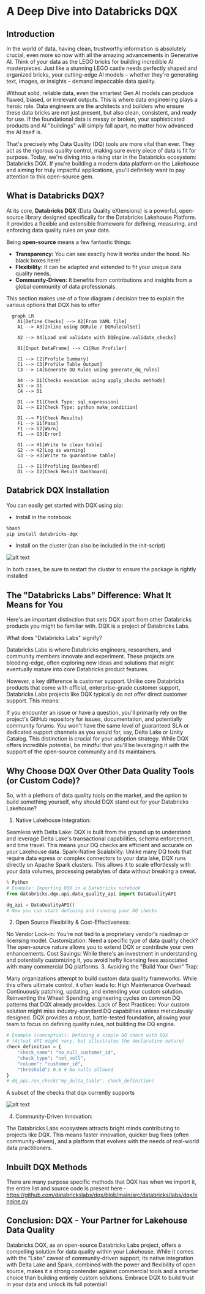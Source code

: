 # A Deep Dive into Databricks DQX

## Introduction

In the world   of data, having clean, trustworthy information is absolutely crucial, even more so now with all the amazing advancements in Generative AI. Think of your data as the LEGO bricks for building incredible AI masterpieces. Just like a stunning LEGO castle needs perfectly shaped and organized bricks, your cutting-edge AI models – whether they're generating text, images, or insights – demand impeccable data quality.

Without solid, reliable data, even the smartest Gen AI models can produce flawed, biased, or irrelevant outputs. This is where data engineering plays a heroic role. Data engineers are the architects and builders who ensure these data bricks are not just present, but also clean, consistent, and ready for use. If the foundational data is messy or broken, your sophisticated products and AI "buildings" will simply fall apart, no matter how advanced the AI itself is.

That's precisely why Data Quality (DQ) tools are more vital than ever. They act as the rigorous quality control, making sure every piece of data is fit for purpose. Today, we're diving into a rising star in the Databricks ecosystem: Databricks DQX. If you're building a modern data platform on the Lakehouse and aiming for truly impactful applications, you'll definitely want to pay attention to this open-source gem.



## What is Databricks DQX? 
 
At its core, **Databricks DQX** (Data Quality eXtensions) is a powerful, open-source library designed specifically for the Databricks Lakehouse Platform. It provides a flexible and extensible framework for defining, measuring, and enforcing data quality rules on your data.

Being **open-source** means a few fantastic things:

* **Transparency:** You can see exactly how it works under the hood. No black boxes here!
* **Flexibility:** It can be adapted and extended to fit your unique data quality needs.
* **Community-Driven:** It benefits from contributions and insights from a global community of data professionals.

This section makes use of a flow diagram / decision tree to explain the various options that DQX has to offer

```mermaid
  graph LR
    A1[Define Checks] --> A2[From YAML file]
    A1 --> A3[Inline using DQRule / DQRuleColSet]

    A2 --> A4[Load and validate with DQEngine.validate_checks]
 
    B1[Input DataFrame] --> C1[Run Profiler]
 
    C1 --> C2[Profile Summary]
    C1 --> C3[Profile Table Output]
    C3 --> C4[Generate DQ Rules using generate_dq_rules]
  
    A4 --> D1[Checks execution using apply_checks methods]
    A3 --> D1
    C4 --> D1
 
    D1 --> E1[Check Type: sql_expression]
    D1 --> E2[Check Type: python make_condition]
 
    D1 --> F1{Check Results}
    F1 --> G1[Pass]
    F1 --> G2[Warn]
    F1 --> G3[Error]
 
    G1 --> H1[Write to clean table]
    G2 --> H2[Log as warning]
    G3 --> H3[Write to quarantine table]
 
    C1 --> I1[Profiling Dashboard]
    D1 --> I2[Check Result Dashboard]
```

## Databrick DQX Installation
You can easily get started with DQX using pip:
- Install in the notebook
```bash
%bash
pip install databricks-dqx
```
- Install on the cluster (can also be included in the init-script)

![alt text](/images/dqx_install.png)

In both cases, be sure to restart the cluster to ensure the package is rightly installed

## The "Databricks Labs" Difference: What It Means for You
Here's an important distinction that sets DQX apart from other Databricks products you might be familiar with. DQX is a project of Databricks Labs.

What does "Databricks Labs" signify?

Databricks Labs is where Databricks engineers, researchers, and community members innovate and experiment. These projects are bleeding-edge, often exploring new ideas and solutions that might eventually mature into core Databricks product features.

However, a key difference is customer support. Unlike core Databricks products that come with official, enterprise-grade customer support, Databricks Labs projects like DQX typically do not offer direct customer support. This means:

If you encounter an issue or have a question, you'll primarily rely on the project's GitHub repository for issues, documentation, and potentially community forums.
You won't have the same level of guaranteed SLA or dedicated support channels as you would for, say, Delta Lake or Unity Catalog.
This distinction is crucial for your adoption strategy. While DQX offers incredible potential, be mindful that you'll be leveraging it with the support of the open-source community and its maintainers.

## Why Choose DQX Over Other Data Quality Tools (or Custom Code)?
So, with a plethora of data quality tools on the market, and the option to build something yourself, why should DQX stand out for your Databricks Lakehouse?

1. Native Lakehouse Integration:

Seamless with Delta Lake: DQX is built from the ground up to understand and leverage Delta Lake's transactional capabilities, schema enforcement, and time travel. This means your DQ checks are efficient and accurate on your Lakehouse data.
Spark-Native Scalability: Unlike many DQ tools that require data egress or complex connectors to your data lake, DQX runs directly on Apache Spark clusters. This allows it to scale effortlessly with your data volumes, processing petabytes of data without breaking a sweat.

```python
% Python
# Example: Importing DQX in a Databricks notebook
from databricks.dqx.api.data_quality_api import DataQualityAPI

dq_api = DataQualityAPI()
# Now you can start defining and running your DQ checks
```
2. Open Source Flexibility & Cost-Effectiveness:

No Vendor Lock-in: You're not tied to a proprietary vendor's roadmap or licensing model.
Customization: Need a specific type of data quality check? The open-source nature allows you to extend DQX or contribute your own enhancements.
Cost Savings: While there's an investment in understanding and potentially customizing it, you avoid hefty licensing fees associated with many commercial DQ platforms.
3. Avoiding the "Build Your Own" Trap:

Many organizations attempt to build custom data quality frameworks. While this offers ultimate control, it often leads to:
High Maintenance Overhead: Continuously patching, updating, and extending your custom solution.
Reinventing the Wheel: Spending engineering cycles on common DQ patterns that DQX already provides.
Lack of Best Practices: Your custom solution might miss industry-standard DQ capabilities unless meticulously designed.
DQX provides a robust, battle-tested foundation, allowing your team to focus on defining quality rules, not building the DQ engine.


```python
# Example (conceptual): Defining a simple DQ check with DQX
# (Actual API might vary, but illustrates the declarative nature)
check_definition = {
    "check_name": "no_null_customer_id",
    "check_type": "not_null",
    "column": "customer_id",
    "threshold": 0.0 # No nulls allowed
}
# dq_api.run_check("my_delta_table", check_definition)
```
A subset of the checks that dqx currently supports

![alt text](/images/dqx_check_types.png)

4. Community-Driven Innovation:

The Databricks Labs ecosystem attracts bright minds contributing to projects like DQX. This means faster innovation, quicker bug fixes (often community-driven), and a platform that evolves with the needs of real-world data practitioners.

## Inbuilt DQX Methods
There are many purpose specific methods that DQX has when we import it, the entire list and source code is present here - https://github.com/databrickslabs/dqx/blob/main/src/databricks/labs/dqx/engine.py
## Conclusion: DQX - Your Partner for Lakehouse Data Quality
Databricks DQX, as an open-source Databricks Labs project, offers a compelling solution for data quality within your Lakehouse. While it comes with the "Labs" caveat of community-driven support, its native integration with Delta Lake and Spark, combined with the power and flexibility of open source, makes it a strong contender against commercial tools and a smarter choice than building entirely custom solutions. Embrace DQX to build trust in your data and unlock its full potential!